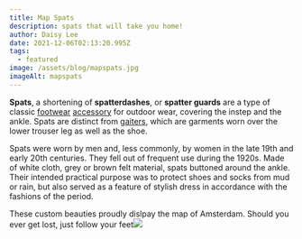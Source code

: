 ```yaml
---
title: Map Spats
description: spats that will take you home!
author: Daisy Lee
date: 2021-12-06T02:13:20.995Z
tags:
  - featured
image: /assets/blog/mapspats.jpg
imageAlt: mapspats
---
```

**Spats**, a shortening of **spatterdashes**, or **spatter guards** are a type of classic [footwear](https://en.wikipedia.org/wiki/Footwear "Footwear") [accessory](https://en.wikipedia.org/wiki/Fashion_accessory "Fashion accessory") for outdoor wear, covering the instep and the ankle. Spats are distinct from [gaiters](https://en.wikipedia.org/wiki/Gaiters "Gaiters"), which are garments worn over the lower trouser leg as well as the shoe.

Spats were worn by men and, less commonly, by women in the late 19th and early 20th centuries. They fell out of frequent use during the 1920s. Made of white cloth, grey or brown felt material, spats buttoned around the ankle. Their intended practical purpose was to protect shoes and socks from mud or rain, but also served as a feature of stylish dress in accordance with the fashions of the period.

These custom beauties proudly dislpay the map of Amsterdam. Should you ever get lost, just follow your feet![](https://en.wikipedia.org/wiki/Spats_(footwear)#cite_note-1)